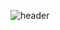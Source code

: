![header](https://capsule-render.vercel.app/api?type=waving&color=gradient&height=200&section=header&text=Hi%20there!&fontSize=90)
